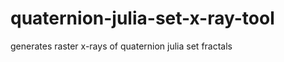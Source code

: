quaternion-julia-set-x-ray-tool
===============================

generates raster x-rays of quaternion julia set fractals
